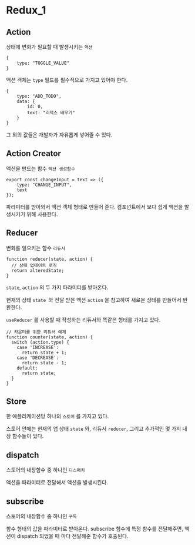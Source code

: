 # Redux_1

## Action

상태에 변화가 필요할 때 발생시키는 `액션`

```react
{
    type: "TOGGLE_VALUE"
}
```

액션 객체는 `type` 필드를 필수적으로 가지고 있어야 한다.

```react
{
    type: "ADD_TODO",
    data: {
        id: 0,
        text: "리덕스 배우기"
    }
}
```

그 외의 값들은 개발자가 자유롭게 넣어줄 수 있다.



## Action Creator

액션을 만드는 함수 `액션 생성함수`

```react
export const changeInput = text => ({
    type: "CHANGE_INPUT",
    text
});
```

파라미터를 받아와서 액션 객체 형태로 만들어 준다. 컴포넌트에서 보다 쉽게 액션을 발생시키기 위해 사용한다.



## Reducer

변화를 일으키는 함수 `리듀서`

```react
function reducer(state, action) {
  // 상태 업데이트 로직
  return alteredState;
}
```

`state`, `action` 의 두 가지 파라미터를 받아온다.

현재의 상태 `state `와 전달 받은 액션 `action` 을 참고하여 새로운 상태를 만들어서 반환한다.

`useReducer` 를 사용할 때 작성하는 리듀서와 똑같은 형태를 가지고 있다.

```react
// 카운터를 위한 리듀서 예제
function counter(state, action) {
  switch (action.type) {
    case 'INCREASE':
      return state + 1;
    case 'DECREASE':
      return state - 1;
    default:
      return state;
  }
}
```



## Store

한 애플리케이션당 하나의 `스토어` 를 가지고 있다.

스토어 안에는 현재의 앱 상태 `state` 와, 리듀서 `reducer`, 그리고 추가적인 몇 가지 내장 함수들이 있다.



## dispatch

스토어의 내장함수 중 하나인 `디스패치`

액션을 파라미터로 전달해서 액션을 발생시킨다.



## subscribe

스토어의 내장함수 중 하나인 `구독`

함수 형태의 값을 파라미터로 받아온다. subscribe 함수에 특정 함수를 전달해주면, 액션이 dispatch 되었을 때 마다 전달해준 함수가 호출된다.